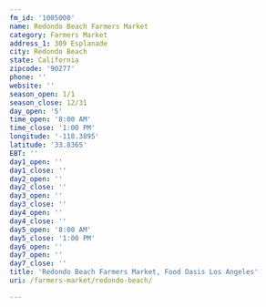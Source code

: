 ```yaml
---
fm_id: '1005000'
name: Redondo Beach Farmers Market
category: Farmers Market
address_1: 309 Esplanade
city: Redondo Beach
state: California
zipcode: '90277'
phone: ''
website: ''
season_open: 1/1
season_close: 12/31
day_open: '5'
time_open: '8:00 AM'
time_close: '1:00 PM'
longitude: '-118.3895'
latitude: '33.8365'
EBT: ''
day1_open: ''
day1_close: ''
day2_open: ''
day2_close: ''
day3_open: ''
day3_close: ''
day4_open: ''
day4_close: ''
day5_open: '8:00 AM'
day5_close: '1:00 PM'
day6_open: ''
day7_open: ''
day7_close: ''
title: 'Redondo Beach Farmers Market, Food Oasis Los Angeles'
uri: /farmers-market/redondo-beach/

---
```

